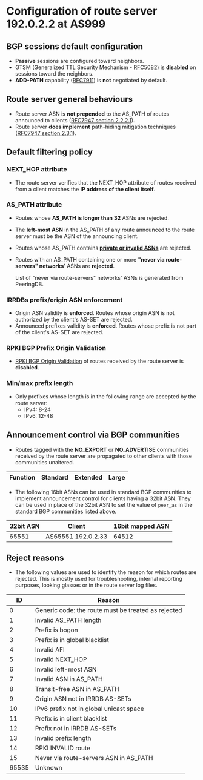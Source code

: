 Configuration of route server 192.0.2.2 at AS999
======================================================================

BGP sessions default configuration
----------------------------------

* **Passive** sessions are configured toward neighbors.
* GTSM (Generalized TTL Security Mechanism - [RFC5082](//tools.ietf.org/html/rfc5082)) is **disabled** on sessions toward the neighbors.
* **ADD-PATH** capability ([RFC7911](//tools.ietf.org/html/rfc7911)) is **not** negotiated by default.

Route server general behaviours
-------------------------------

* Route server ASN is **not prepended** to the AS_PATH of routes announced to clients ([RFC7947 section 2.2.2.1](https://tools.ietf.org/html/rfc7947#section-2.2.2.1)).
* Route server **does  implement** path-hiding mitigation techniques ([RFC7947 section 2.3.1](https://tools.ietf.org/html/rfc7947#section-2.3.1)).


Default filtering policy
------------------------

### NEXT_HOP attribute

* The route server verifies that the NEXT_HOP attribute of routes received from a client matches the **IP address of the client itself**.

### AS_PATH attribute

* Routes whose **AS_PATH is longer than 32** ASNs are rejected.
* The **left-most ASN** in the AS_PATH of any route announced to the route server must be the ASN of the announcing client.
* Routes whose AS_PATH contains [**private or invalid ASNs**](http://mailman.nanog.org/pipermail/nanog/2016-June/086078.html) are rejected.

* Routes with an AS_PATH containing one or more **"never via route-servers" networks**' ASNs are **rejected**.

  List of "never via route-servers" networks' ASNs is generated from PeeringDB.

### IRRDBs prefix/origin ASN enforcement

* Origin ASN validity is **enforced**. Routes whose origin ASN is not authorized by the client's AS-SET are rejected.
* Announced prefixes validity is **enforced**. Routes whose prefix is not part of the client's AS-SET are rejected.

### RPKI BGP Prefix Origin Validation


* [RPKI BGP Origin Validation](https://tools.ietf.org/html/rfc6483) of routes received by the route server is **disabled**.



### Min/max prefix length


* Only prefixes whose length is in the following range are accepted by the route server:
	+ IPv4: 8-24
	+ IPv6: 12-48







Announcement control via BGP communities
----------------------------------------


* Routes tagged with the **NO_EXPORT** or **NO_ADVERTISE** communities received by the route server are propagated to other clients with those communities unaltered.



| Function | Standard | Extended | Large |
| --- | --- | --- | --- |



* The following 16bit ASNs can be used in standard BGP communities to implement announcement control for clients having a 32bit ASN. They can be used in place of the 32bit ASN to set the value of `peer_as` in the standard BGP communities listed above.

| 32bit ASN | Client | 16bit mapped ASN |
| --- | --- | --- |
| 65551 | AS65551 192.0.2.33 | 64512 |



Reject reasons
--------------

* The following values are used to identify the reason for which routes are rejected. This is mostly used for troubleshooting, internal reporting purposes, looking glasses or in the route server log files.


| ID | Reason |
| --- | --- |
| 0 |Generic code: the route must be treated as rejected |
| 1 | Invalid AS_PATH length |
| 2 | Prefix is bogon |
| 3 | Prefix is in global blacklist |
| 4 | Invalid AFI |
| 5 | Invalid NEXT_HOP |
| 6 | Invalid left-most ASN |
| 7 | Invalid ASN in AS_PATH |
| 8 | Transit-free ASN in AS_PATH |
| 9 | Origin ASN not in IRRDB AS-SETs |
| 10 | IPv6 prefix not in global unicast space |
| 11 | Prefix is in client blacklist |
| 12 | Prefix not in IRRDB AS-SETs |
| 13 | Invalid prefix length |
| 14 | RPKI INVALID route |
| 15 | Never via route-servers ASN in AS_PATH |
| 65535 | Unknown |


